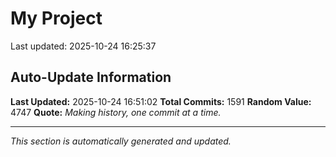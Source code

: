 # My Project


Last updated: 2025-10-24 16:25:37






























































































































































































































































































































































































































































































































































































































































































































































































































































































































































































































































































































































































































































































































































































































































































































































































































































































































































































































































































































































































































































## Auto-Update Information

**Last Updated:** 2025-10-24 16:51:02
**Total Commits:** 1591
**Random Value:** 4747
**Quote:** _Making history, one commit at a time._

---
_This section is automatically generated and updated._
